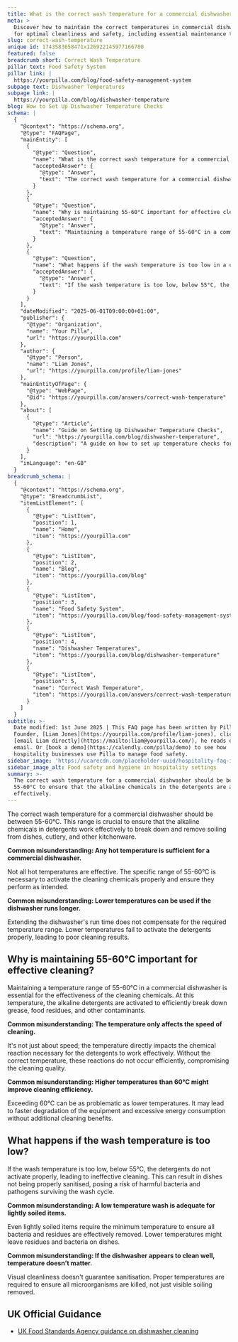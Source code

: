 ```yaml
---
title: What is the correct wash temperature for a commercial dishwasher?
meta: >
  Discover how to maintain the correct temperatures in commercial dishwashers
  for optimal cleanliness and safety, including essential maintenance tips.
slug: correct-wash-temperature
unique id: 1743583658471x126922145977166780
featured: false
breadcrumb short: Correct Wash Temperature
pillar text: Food Safety System
pillar link: |
  https://yourpilla.com/blog/food-safety-management-system
subpage text: Dishwasher Temperatures
subpage link: |
  https://yourpilla.com/blog/dishwasher-temperature
blog: How to Set Up Dishwasher Temperature Checks
schema: |
  {
    "@context": "https://schema.org",
    "@type": "FAQPage",
    "mainEntity": [
      {
        "@type": "Question",
        "name": "What is the correct wash temperature for a commercial dishwasher?",
        "acceptedAnswer": {
          "@type": "Answer",
          "text": "The correct wash temperature for a commercial dishwasher should be between 55-60°C to ensure that the alkaline chemicals in the detergents are activated effectively. This temperature range is vital for breaking down and removing soiling from dishes, cutlery, and other kitchenware efficiently."
        }
      },
      {
        "@type": "Question",
        "name": "Why is maintaining 55-60°C important for effective cleaning in a commercial dishwasher?",
        "acceptedAnswer": {
          "@type": "Answer",
          "text": "Maintaining a temperature range of 55-60°C in a commercial dishwasher is crucial for the effectiveness of the cleaning chemicals. At this temperature, the alkaline detergents are activated, allowing them to efficiently break down grease, food residues, and other contaminants."
        }
      },
      {
        "@type": "Question",
        "name": "What happens if the wash temperature is too low in a commercial dishwasher?",
        "acceptedAnswer": {
          "@type": "Answer",
          "text": "If the wash temperature is too low, below 55°C, the detergents do not activate properly, leading to ineffective cleaning. This situation may result in dishes being inadequately sanitised, with a risk of harmful bacteria and pathogens surviving the wash cycle."
        }
      }
    ],
    "dateModified": "2025-06-01T09:00:00+01:00",
    "publisher": {
      "@type": "Organization",
      "name": "Your Pilla",
      "url": "https://yourpilla.com"
    },
    "author": {
      "@type": "Person",
      "name": "Liam Jones",
      "url": "https://yourpilla.com/profile/liam-jones"
    },
    "mainEntityOfPage": {
      "@type": "WebPage",
      "@id": "https://yourpilla.com/answers/correct-wash-temperature"
    },
    "about": [
      {
        "@type": "Article",
        "name": "Guide on Setting Up Dishwasher Temperature Checks",
        "url": "https://yourpilla.com/blog/dishwasher-temperature",
        "description": "A guide on how to set up temperature checks for commercial dishwashers to ensure optimal cleaning effectiveness and compliance."
      }
    ],
    "inLanguage": "en-GB"
  }
breadcrumb_schema: |
  {
    "@context": "https://schema.org",
    "@type": "BreadcrumbList",
    "itemListElement": [
      {
        "@type": "ListItem",
        "position": 1,
        "name": "Home",
        "item": "https://yourpilla.com"
      },
      {
        "@type": "ListItem",
        "position": 2,
        "name": "Blog",
        "item": "https://yourpilla.com/blog"
      },
      {
        "@type": "ListItem",
        "position": 3,
        "name": "Food Safety System",
        "item": "https://yourpilla.com/blog/food-safety-management-system"
      },
      {
        "@type": "ListItem",
        "position": 4,
        "name": "Dishwasher Temperatures",
        "item": "https://yourpilla.com/blog/dishwasher-temperature"
      },
      {
        "@type": "ListItem",
        "position": 5,
        "name": "Correct Wash Temperature",
        "item": "https://yourpilla.com/answers/correct-wash-temperature"
      }
    ]
  }
subtitle: >-
  Date modified: 1st June 2025 | This FAQ page has been written by Pilla
  Founder, [Liam Jones](https://yourpilla.com/profile/liam-jones), click to
  [email Liam directly](https://mailto:liam@yourpilla.com/), he reads every
  email. Or [book a demo](https://calendly.com/pilla/demo) to see how
  hospitality businesses use Pilla to manage food safety.
sidebar_image: 'https://ucarecdn.com/placeholder-uuid/hospitality-faq-image.jpg'
sidebar_image_alt: Food safety and hygiene in hospitality settings
summary: >-
  The correct wash temperature for a commercial dishwasher should be between
  55-60°C to ensure that the alkaline chemicals in the detergents are activated
  effectively.
---
```

The correct wash temperature for a commercial dishwasher should be between 55-60°C. This range is crucial to ensure that the alkaline chemicals in detergents work effectively to break down and remove soiling from dishes, cutlery, and other kitchenware.

**Common misunderstanding: Any hot temperature is sufficient for a commercial dishwasher.**

Not all hot temperatures are effective. The specific range of 55-60°C is necessary to activate the cleaning chemicals properly and ensure they perform as intended.

**Common misunderstanding: Lower temperatures can be used if the dishwasher runs longer.**

Extending the dishwasher's run time does not compensate for the required temperature range. Lower temperatures fail to activate the detergents properly, leading to poor cleaning results.

## Why is maintaining 55-60°C important for effective cleaning?

Maintaining a temperature range of 55-60°C in a commercial dishwasher is essential for the effectiveness of the cleaning chemicals. At this temperature, the alkaline detergents are activated to efficiently break down grease, food residues, and other contaminants.

**Common misunderstanding: The temperature only affects the speed of cleaning.**

It's not just about speed; the temperature directly impacts the chemical reaction necessary for the detergents to work effectively. Without the correct temperature, these reactions do not occur efficiently, compromising the cleaning quality.

**Common misunderstanding: Higher temperatures than 60°C might improve cleaning efficiency.**

Exceeding 60°C can be as problematic as lower temperatures. It may lead to faster degradation of the equipment and excessive energy consumption without additional cleaning benefits.

## What happens if the wash temperature is too low?

If the wash temperature is too low, below 55°C, the detergents do not activate properly, leading to ineffective cleaning. This can result in dishes not being properly sanitised, posing a risk of harmful bacteria and pathogens surviving the wash cycle.

**Common misunderstanding: A low temperature wash is adequate for lightly soiled items.**

Even lightly soiled items require the minimum temperature to ensure all bacteria and residues are effectively removed. Lower temperatures might leave residues and bacteria on dishes.

**Common misunderstanding: If the dishwasher appears to clean well, temperature doesn’t matter.**

Visual cleanliness doesn't guarantee sanitisation. Proper temperatures are required to ensure all microorganisms are killed, not just visible soiling removed.

## UK Official Guidance

-   [UK Food Standards Agency guidance on dishwasher cleaning](https://www.food.gov.uk/sites/default/files/media/document/sfbb-retailers-cleaning-03-cleaning-effectively.pdf)
